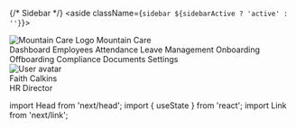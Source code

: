  {/* Sidebar */}
        <aside className={`sidebar ${sidebarActive ? 'active' : ''}`}>
          <div className="sidebar-logo">
            <img src="/images/logo.png" alt="Mountain Care Logo" />
            <span>Mountain Care</span>
          </div>
          <nav className="sidebar-menu">
            <Link href="/" className="menu-item active">
              <i className="fas fa-home"></i>
              Dashboard
            </Link>
            <Link href="/employees" className="menu-item">
              <i className="fas fa-users"></i>
              Employees
            </Link>
            <Link href="/attendance" className="menu-item">
              <i className="fas fa-calendar-alt"></i>
              Attendance
            </Link>
            <Link href="/leave" className="menu-item">
              <i className="fas fa-calendar-check"></i>
              Leave Management
            </Link>
            <Link href="/onboarding" className="menu-item">
              <i className="fas fa-clipboard-list"></i>
              Onboarding
            </Link>
            <Link href="/offboarding" className="menu-item">
              <i className="fas fa-user-minus"></i>
              Offboarding
            </Link>
            <Link href="/compliance" className="menu-item">
              <i className="fas fa-shield-alt"></i>
              Compliance
            </Link>
            <Link href="/documents" className="menu-item">
              <i className="fas fa-file-alt"></i>
              Documents
            </Link>
            <Link href="/settings" className="menu-item">
              <i className="fas fa-cog"></i>
              Settings
            </Link>
          </nav>
          <div className="sidebar-footer">
            <img src="/images/avatar.png" alt="User avatar" />
            <div className="user-info">
              <div className="user-name">Faith Calkins</div>
              <div className="user-role">HR Director</div>
            </div>
          </div>
        </aside>



import Head from 'next/head';
import { useState } from 'react';
import Link from 'next/link';